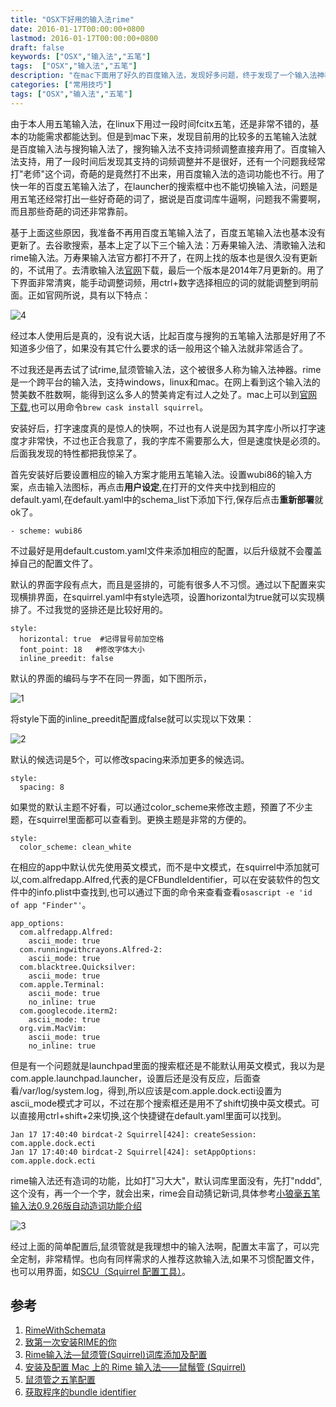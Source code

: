 ```yaml
---
title: "OSX下好用的输入法rime"
date: 2016-01-17T00:00:00+0800
lastmod: 2016-01-17T00:00:00+0800
draft: false
keywords: ["OSX","输入法","五笔"]
tags:  ["OSX","输入法","五笔"]
description: "在mac下面用了好久的百度输入法，发现好多问题，终于发现了一个输入法神器了"
categories: ["常用技巧"]
tags: ["OSX","输入法","五笔"]
---
```


由于本人用五笔输入法，在linux下用过一段时间fcitx五笔，还是非常不错的，基本的功能需求都能达到。但是到mac下来，发现目前用的比较多的五笔输入法就是百度输入法与搜狗输入法了，搜狗输入法不支持词频调整直接弃用了。百度输入法支持，用了一段时间后发现其支持的词频调整并不是很好，还有一个问题我经常打"老师"这个词，奇葩的是竟然打不出来，用百度输入法的造词功能也不行。用了快一年的百度五笔输入法了，在launcher的搜索框中也不能切换输入法，问题是用五笔还经常打出一些好奇葩的词了，据说是百度词库牛逼啊，问题我不需要啊，而且那些奇葩的词还非常靠前。

基于上面这些原因，我准备不再用百度五笔输入法了，百度五笔输入法也基本没有更新了。去谷歌搜索，基本上定了以下三个输入法：万寿果输入法、清歌输入法和rime输入法。万寿果输入法官方都打不开了，在网上找的版本也是很久没有更新的，不试用了。去清歌输入法[官网](http://qingg.im)下载，最后一个版本是2014年7月更新的。用了下界面非常清爽，能手动调整词频，用ctrl+数字选择相应的词的就能调整到明前面。正如官网所说，具有以下特点：

![4](/imgs/rime/4.png)

经过本人使用后是真的，没有说大话，比起百度与搜狗的五笔输入法那是好用了不知道多少倍了，如果没有其它什么要求的话一般用这个输入法就非常适合了。

不过我还是再去试了试rime,鼠须管输入法，这个被很多人称为输入法神器。rime是一个跨平台的输入法，支持windows，linux和mac。在网上看到这个输入法的赞美数不胜数啊，能得到这么多人的赞美肯定有过人之处了。mac上可以到[官网下载](http://rime.im),也可以用命令`brew cask install squirrel`。

安装好后，打字速度真的是惊人的快啊，不过也有人说是因为其字库小所以打字速度才非常快，不过也正合我意了，我的字库不需要那么大，但是速度快是必须的。后面我发现的特性都把我惊呆了。

首先安装好后要设置相应的输入方案才能用五笔输入法。设置wubi86的输入方案，点击输入法图标，再点击**用户设定**,在打开的文件夹中找到相应的default.yaml,在default.yaml中的schema_list下添加下行,保存后点击**重新部署**就ok了。

```
- scheme: wubi86
```

不过最好是用default.custom.yaml文件来添加相应的配置，以后升级就不会覆盖掉自己的配置文件了。

默认的界面字段有点大，而且是竖排的，可能有很多人不习惯。通过以下配置来实现横排界面，在squirrel.yaml中有style选项，设置horizontal为true就可以实现横排了。不过我觉的竖排还是比较好用的。

```
style:
  horizontal: true  #记得冒号前加空格
  font_point: 18   #修改字体大小
  inline_preedit: false
```

默认的界面的编码与字不在同一界面，如下图所示，

![1](/imgs/rime/1.png)

将style下面的inline_preedit配置成false就可以实现以下效果：

![2](/imgs/rime/2.png)

默认的候选词是5个，可以修改spacing来添加更多的候选词。

```
style:
  spacing: 8
```

如果觉的默认主题不好看，可以通过color_scheme来修改主题，预置了不少主题，在squirrel里面都可以查看到。更换主题是非常的方便的。

```
style:
  color_scheme: clean_white
```

在相应的app中默认优先使用英文模式，而不是中文模式，在squirrel中添加就可以,com.alfredapp.Alfred,代表的是CFBundleIdentifier，可以在安装软件的包文件中的info.plist中查找到,也可以通过下面的命令来查看查看`osascript -e 'id of app "Finder"'`。

```
app_options:
  com.alfredapp.Alfred:
    ascii_mode: true
  com.runningwithcrayons.Alfred-2:
    ascii_mode: true
  com.blacktree.Quicksilver:
    ascii_mode: true
  com.apple.Terminal:
    ascii_mode: true
    no_inline: true
  com.googlecode.iterm2:
    ascii_mode: true
  org.vim.MacVim:
    ascii_mode: true
    no_inline: true
```
但是有一个问题就是launchpad里面的搜索框还是不能默认用英文模式，我以为是com.apple.launchpad.launcher，设置后还是没有反应，后面查看/var/log/system.log，得到,所以应该是com.apple.dock.ecti设置为ascii_mode模式才可以，不过在那个搜索框还是用不了shift切换中英文模式。可以直接用ctrl+shift+2来切换,这个快捷键在default.yaml里面可以找到。

```
Jan 17 17:40:40 birdcat-2 Squirrel[424]: createSession: com.apple.dock.ecti
Jan 17 17:40:40 birdcat-2 Squirrel[424]: setAppOptions: com.apple.dock.ecti
```

rime输入法还有造词的功能，比如打"习大大"，默认词库里面没有，先打"nddd",这个没有，再一个一个字，就会出来，rime会自动猜记新词,具体参考[小狼毫五笔输入法0.9.26版自动造词功能介绍](http://tieba.baidu.com/p/2646302720)

![3](/imgs/rime/3.png)

经过上面的简单配置后,鼠须管就是我理想中的输入法啊，配置太丰富了，可以完全定制，非常精悍。也向有同样需求的人推荐这款输入法,如果不习惯配置文件，也可以用界面，如[SCU（Squirrel 配置工具）](https://github.com/neolee/SCU)。

## 参考
1. [RimeWithSchemata](https://github.com/rime/home/wiki/RimeWithSchemata)
2. [致第一次安装RIME的你](https://www.zybuluo.com/eternity/note/81763)
3. [Rime输入法—鼠须管(Squirrel)词库添加及配置](http://www.jianshu.com/p/cffc0ea094a7)
4. [安装及配置 Mac 上的 Rime 输入法——鼠鬚管 (Squirrel)](http://www.dreamxu.com/install-config-squirrel/)
5. [鼠须管之五笔配置](http://old.mutoo.im/2013/01/using-wubi-in-squirrel/)
6. [获取程序的bundle identifier](https://cuitlongit.wordpress.com/2013/10/11/获取程序的bundle-identifier/)
